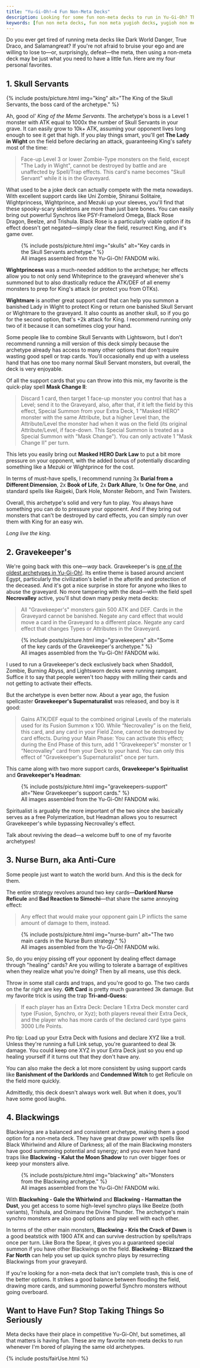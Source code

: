 ```yaml
---
title: "Yu-Gi-Oh!—4 Fun Non-Meta Decks"
description: Looking for some fun non-meta decks to run in Yu-Gi-Oh? These four are my favorites.
keywords: [fun non meta decks, fun non meta yugioh decks, yugioh non meta decks, yugioh fun decks, fun yugioh decks]
---
```


Do you ever get tired of running meta decks like Dark World Danger, True Draco, and Salamangreat? If you're not afraid to bruise your ego and are willing to lose to—or, surprisingly, defeat—the meta, then using a non-meta deck may be just what you need to have a little fun. Here are my four personal favorites.

## 1. Skull Servants

{% include posts/picture.html img="king" alt="The King of the Skull Servants, the boss card of the archetype." %}

Ah, good ol' *King of the Meme Servants*. The archetype's boss is a Level 1 monster with ATK equal to 1000x the number of Skull Servants in your grave. It can easily grow to 10k+ ATK, assuming your opponent lives long enough to see it get that high. If you play things smart, you'll get **The Lady in Wight** on the field before declaring an attack, guaranteeing King's safety most of the time:

> Face-up Level 3 or lower Zombie-Type monsters on the field, except "The Lady in Wight", cannot be destroyed by battle and are unaffected by Spell/Trap effects. This card's name becomes "Skull Servant" while it is in the Graveyard.

What used to be a joke deck can actually compete with the meta nowadays. With excellent support cards like Uni Zombie, Shiranui Solitaire, Wightprincess, Wightprince, and Mezuki up your sleeves, you'll find that these spooky-scary skeletons are more than just bare bones. You can easily bring out powerful Synchros like PSY-Framelord Omega, Black Rose Dragon, Beelze, and Trishula. Black Rose is a particularly viable option if its effect doesn't get negated—simply clear the field, resurrect King, and it's game over.

<figure>
    {% include posts/picture.html img="skulls" alt="Key cards in the Skull Servants archetype." %}
    <figcaption>All images assembled from the Yu-Gi-Oh! FANDOM wiki.</figcaption>
</figure>

**Wightprincess** was a much-needed addition to the archetype; her effects allow you to not only send Whiteprince to the graveyard whenever she's summoned but to also drastically reduce the ATK/DEF of all enemy monsters to prep for King's attack (or protect you from OTKs).

**Wightmare** is another great support card that can help you summon a banished Lady in Wight to protect King or return one banished Skull Servant or Wightmare to the graveyard. It also counts as another skull, so if you go for the second option, that's +2k attack for King. I recommend running only two of it because it can sometimes clog your hand.

Some people like to combine Skull Servants with Lightsworn, but I don't recommend running a mill version of this deck simply because the archetype already has access to many other options that don't require wasting good spell or trap cards. You'll occasionally end up with a useless hand that has one too many normal Skull Servant monsters, but overall, the deck is very enjoyable.

Of all the support cards that you can throw into this mix, my favorite is the quick-play spell **Mask Change II**:

> Discard 1 card, then target 1 face-up monster you control that has a Level; send it to the Graveyard, also, after that, if it left the field by this effect, Special Summon from your Extra Deck, 1 "Masked HERO" monster with the same Attribute, but a higher Level than, the Attribute/Level the monster had when it was on the field (its original Attribute/Level, if face-down. This Special Summon is treated as a Special Summon with "Mask Change"). You can only activate 1 "Mask Change II" per turn.

This lets you easily bring out **Masked HERO Dark Law** to put a bit more pressure on your opponent, with the added bonus of potentially discarding something like a Mezuki or Wightprince for the cost.

In terms of must-have spells, I recommend running 3x **Burial from a Different Dimension**, 2x **Book of Life**, 2x **Dark Allure**, 1x **One for One**, and standard spells like Raigeki, Dark Hole, Monster Reborn, and Twin Twisters.

Overall, this archetype's solid and very fun to play. You always have something you can do to pressure your opponent. And if they bring out monsters that can't be destroyed by card effects, you can simply run over them with King for an easy win.

*Long live the king.*

## 2. Gravekeeper's

We're going back with this one—*way* back. Gravekeeper's is [one of the oldest archetypes in Yu-Gi-Oh!](https://yugioh.fandom.com/wiki/Gravekeeper%27s). Its entire theme is based around ancient Egypt, particularly the civilization's belief in the afterlife and protection of the deceased. And it's got a nice surprise in store for anyone who likes to abuse the graveyard. No more tampering with the dead—with the field spell **Necrovalley** active, you'll shut down many pesky meta decks:

> All "Gravekeeper's" monsters gain 500 ATK and DEF. Cards in the Graveyard cannot be banished. Negate any card effect that would move a card in the Graveyard to a different place. Negate any card effect that changes Types or Attributes in the Graveyard.

<figure>
    {% include posts/picture.html img="gravekeepers" alt="Some of the key cards of the Gravekeeper's archetype." %}
    <figcaption>All images assembled from the Yu-Gi-Oh! FANDOM wiki.</figcaption>
</figure>

I used to run a Gravekeeper's deck exclusively back when Shaddoll, Zombie, Burning Abyss, and Lightsworn decks were running rampant. Suffice it to say that people weren't too happy with milling their cards and not getting to activate their effects.

But the archetype is even better now. About a year ago, the fusion spellcaster **Gravekeeper's Supernaturalist** was released, and boy is it good:

> Gains ATK/DEF equal to the combined original Levels of the materials used for its Fusion Summon x 100. While “Necrovalley” is on the field, this card, and any card in your Field Zone, cannot be destroyed by card effects. During your Main Phase: You can activate this effect; during the End Phase of this turn, add 1 “Gravekeeper’s” monster or 1 “Necrovalley” card from your Deck to your hand. You can only this effect of "Gravekeeper's Supernaturalist" once per turn.

This came along with two more support cards, **Gravekeeper's Spiritualist** and **Gravekeeper's Headman**:

<figure>
    {% include posts/picture.html img="gravekeepers-support" alt="New Gravekeeper's support cards." %}
    <figcaption>All images assembled from the Yu-Gi-Oh! FANDOM wiki.</figcaption>
</figure>


Spiritualist is arguably the more important of the two since she basically serves as a free Polymerization, but Headman allows you to resurrect Gravekeeper's while bypassing Necrovalley's effect.

Talk about reviving the dead—a welcome buff to one of my favorite archetypes!

## 3. Nurse Burn, aka Anti-Cure

Some people just want to watch the world burn. And this is the deck for them.

The entire strategy revolves around two key cards—**Darklord Nurse Reficule** and **Bad Reaction to Simochi**—that share the same annoying effect:

> Any effect that would make your opponent gain LP inflicts the same amount of damage to them, instead.

<figure>
    {% include posts/picture.html img="nurse-burn" alt="The two main cards in the Nurse Burn strategy." %}
    <figcaption>All images assembled from the Yu-Gi-Oh! FANDOM wiki.</figcaption>
</figure>

So, do you enjoy pissing off your opponent by dealing effect damage through "healing" cards? Are you willing to tolerate a barrage of explitives when they realize what you're doing? Then by all means, use this deck.

Throw in some stall cards and traps, and you're good to go. The two cards on the far right are key. **Gift Card** is pretty much guaranteed 3k damage. But my favorite trick is using the trap **Tri-and-Guess**:

> If each player has an Extra Deck: Declare 1 Extra Deck monster card type (Fusion, Synchro, or Xyz); both players reveal their Extra Deck, and the player who has more cards of the declared card type gains 3000 Life Points.

Pro tip: Load up your Extra Deck with fusions and declare XYZ like a troll. Unless they're running a full Link setup, you're guaranteed to deal 3k damage. You could keep one XYZ in your Extra Deck just so you end up healing yourself if it turns out that they don't have any.

You can also make the deck a lot more consistent by using support cards like **Banishment of the Darklords** and **Condemned Witch** to get Reficule on the field more quickly.

Admittedly, this deck doesn't always work well. But when it does, you'll have some good laughs.

## 4. Blackwings

Blackwings are a balanced and consistent archetype, making them a good option for a non-meta deck. They have great draw power with spells like Black Whirlwind and Allure of Darkness; all of the main Blackwing monsters have good summoning potential and synergy; and you even have hand traps like **Blackwing - Kalut the Moon Shadow** to run over bigger foes or keep your monsters alive.

<figure>
    {% include posts/picture.html img="blackwing" alt="Monsters from the Blackwing archetype." %}
    <figcaption>All images assembled from the Yu-Gi-Oh! FANDOM wiki.</figcaption>
</figure>

With **Blackwhing - Gale the Whirlwind** and **Blackwing - Harmattan the Dust**, you get access to some high-level synchro plays like Beelze (both variants), Trishula, and Onimaru the Divine Thunder. The archetype's main synchro monsters are also good options and play well with each other.

In terms of the other main monsters, **Blackwing - Kris the Crack of Dawn** is a good beatstick with 1900 ATK and can survive destruction by spells/traps once per turn. Like Bora the Spear, it gives you a guaranteed special summon if you have other Blackwings on the field. **Blackwing - Blizzard the Far North** can help you set up quick synchro plays by resurrecting Blackwings from your graveyard.

If you're looking for a non-meta deck that isn't complete trash, this is one of the better options. It strikes a good balance between flooding the field, drawing more cards, and summoning powerful Synchro monsters without going overboard.

## Want to Have Fun? Stop Taking Things So Seriously

Meta decks have their place in competitive Yu-Gi-Oh!, but sometimes, all that matters is having fun. These are my favorite non-meta decks to run whenever I'm bored of playing the same old archetypes.

{% include posts/fairUse.html %}